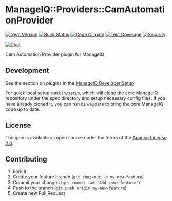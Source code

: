 # ManageIQ::Providers::CamAutomationProvider

[![Gem Version](https://badge.fury.io/rb/manageiq-providers-cam_automation_provider.svg)](http://badge.fury.io/rb/manageiq-providers-cam_automation_provider)
[![Build Status](https://travis-ci.org/ManageIQ/manageiq-providers-cam_automation_provider.svg?branch=master)](https://travis-ci.org/ManageIQ/manageiq-providers-cam_automation_provider)
[![Code Climate](https://codeclimate.com/github/ManageIQ/manageiq-providers-cam_automation_provider.svg)](https://codeclimate.com/github/ManageIQ/manageiq-providers-cam_automation_provider)
[![Test Coverage](https://codeclimate.com/github/ManageIQ/manageiq-providers-cam_automation_provider/badges/coverage.svg)](https://codeclimate.com/github/ManageIQ/manageiq-providers-cam_automation_provider/coverage)
[![Security](https://hakiri.io/github/ManageIQ/manageiq-providers-cam_automation_provider/master.svg)](https://hakiri.io/github/ManageIQ/manageiq-providers-cam_automation_provider/master)

[![Chat](https://badges.gitter.im/Join%20Chat.svg)](https://gitter.im/ManageIQ/manageiq-providers-cam_automation_provider?utm_source=badge&utm_medium=badge&utm_campaign=pr-badge&utm_content=badge)

Cam Automation Provider plugin for ManageIQ

## Development

See the section on plugins in the [ManageIQ Developer Setup](https://github.com/ManageIQ/guides/blob/master/developer_setup/plugins.md)

For quick local setup run `bin/setup`, which will clone the core ManageIQ repository under the *spec* directory and setup necessary config files. If you have already cloned it, you can run `bin/update` to bring the core ManageIQ code up to date.

## License

The gem is available as open source under the terms of the [Apache License 2.0](http://www.apache.org/licenses/LICENSE-2.0).

## Contributing

1. Fork it
2. Create your feature branch (`git checkout -b my-new-feature`)
3. Commit your changes (`git commit -am 'Add some feature'`)
4. Push to the branch (`git push origin my-new-feature`)
5. Create new Pull Request
